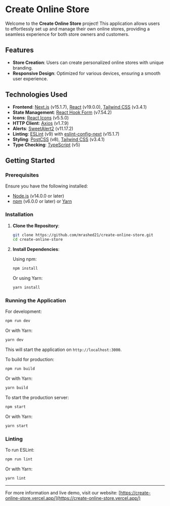 # Create Online Store

Welcome to the **Create Online Store** project! This application allows users to effortlessly set up and manage their own online stores, providing a seamless experience for both store owners and customers.

## Features

- **Store Creation**: Users can create personalized online stores with unique branding.
- **Responsive Design**: Optimized for various devices, ensuring a smooth user experience.

## Technologies Used

- **Frontend**: [Next.js](https://nextjs.org/) (v15.1.7), [React](https://reactjs.org/) (v19.0.0), [Tailwind CSS](https://tailwindcss.com/) (v3.4.1)
- **State Management**: [React Hook Form](https://react-hook-form.com/) (v7.54.2)
- **Icons**: [React Icons](https://react-icons.github.io/react-icons/) (v5.5.0)
- **HTTP Client**: [Axios](https://axios-http.com/) (v1.7.9)
- **Alerts**: [SweetAlert2](https://sweetalert2.github.io/) (v11.17.2)
- **Linting**: [ESLint](https://eslint.org/) (v9) with [eslint-config-next](https://nextjs.org/docs/basic-features/eslint) (v15.1.7)
- **Styling**: [PostCSS](https://postcss.org/) (v8), [Tailwind CSS](https://tailwindcss.com/) (v3.4.1)
- **Type Checking**: [TypeScript](https://www.typescriptlang.org/) (v5)

## Getting Started

### Prerequisites

Ensure you have the following installed:

- [Node.js](https://nodejs.org/) (v14.0.0 or later)
- [npm](https://www.npmjs.com/) (v6.0.0 or later) or [Yarn](https://yarnpkg.com/)

### Installation

1. **Clone the Repository**:

   ```bash
   git clone https://github.com/mrashed21/create-online-store.git
   cd create-online-store
   ```

2. **Install Dependencies**:

   Using npm:

   ```bash
   npm install
   ```

   Or using Yarn:

   ```bash
   yarn install
   ```

### Running the Application

For development:

```bash
npm run dev
```

Or with Yarn:

```bash
yarn dev
```

This will start the application on `http://localhost:3000`.

To build for production:

```bash
npm run build
```

Or with Yarn:

```bash
yarn build
```

To start the production server:

```bash
npm start
```

Or with Yarn:

```bash
yarn start
```

### Linting

To run ESLint:

```bash
npm run lint
```

Or with Yarn:

```bash
yarn lint
```

---

For more information and live demo, visit our website: [https://create-online-store.vercel.app/](https://create-online-store.vercel.app/)
